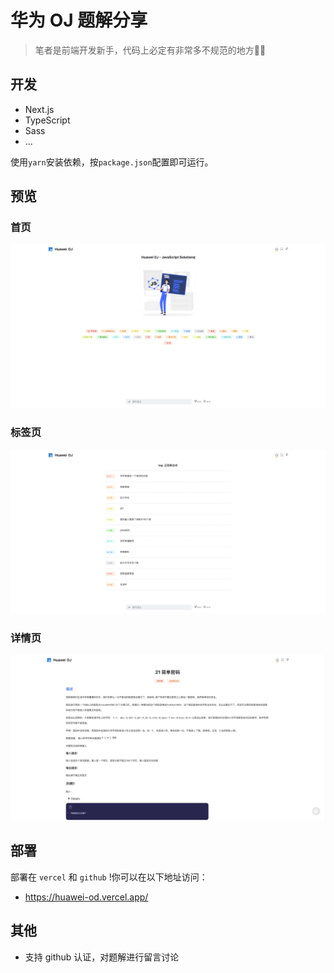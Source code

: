 # 华为 OJ 题解分享

> 笔者是前端开发新手，代码上必定有非常多不规范的地方👦🏻

## 开发

- Next.js
- TypeScript
- Sass
- ...

使用`yarn`安装依赖，按`package.json`配置即可运行。

## 预览

### 首页

![](screenshot/1.jpg)

### 标签页

![](screenshot/2.jpg)

### 详情页

![](./screenshot/3.jpg)

## 部署

部署在 `vercel` 和 `github` !你可以在以下地址访问：
- https://huawei-od.vercel.app/

## 其他

- 支持 github 认证，对题解进行留言讨论
